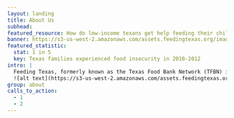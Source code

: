 ```yaml
---
layout: landing
title: About Us
subhead: 
featured_resource: How do low-income texans get help feeding their children?
banner: https://s3-us-west-2.amazonaws.com/assets.feedingtexas.org/images/banners/banner-05.jpg
featured_statistic:
  stat: 1 in 5
  key: Texas families experienced food insecurity in 2010-2012
intro: |
  Feeding Texas, formerly known as the Texas Food Bank Network (TFBN) is a statewide, 501(c)3 nonprofit organization. Our mission is to lead a unified effort for a hunger-free Texas. We move millions of hungry Texans toward food security through a statewide network of food banks; strengthen the collective response to hunger through collaboration and scaling success; and lead the public conversation needed to solve hunger in Texas.   
  ![alt text](https://s3-us-west-2.amazonaws.com/assets.feedingtexas.org/images/inline/food-bank-map.png "Feeding Texas Coverage Map")
group: about
calls_to_action:
  - 1
  - 2
---
```

